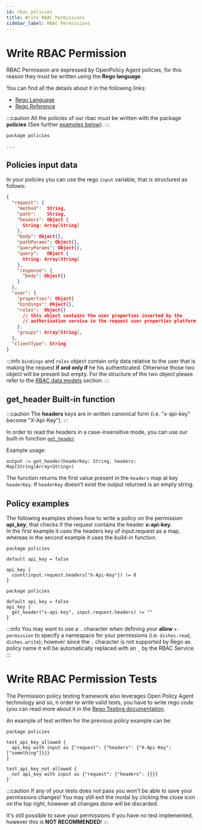 ```yaml
---
id: rbac_policies
title: Write RBAC Permissions
sidebar_label: RBAC Permissions
---
```


# Write RBAC Permission

RBAC Permission are expressed by OpenPolicy Agent policies, for this reason they must be written using the **Rego language**.

You can find all the details about it in the following links:

- [Rego Language](https://www.openpolicyagent.org/docs/latest/policy-language/)
- [Rego Reference](https://www.openpolicyagent.org/docs/latest/policy-reference/)

:::caution
All the policies of our rbac must be written with the package **policies** (See further [examples below](#policy-examples)).
:::

```rego
package policies

...
```

## Policies input data

In your policies you can use the rego `input` variable, that is structured as follows:

```json
{
  "request": {
    "method":  String,
    "path":    String,
    "headers": Object {
      String: Array[String]
    },
    "body": Object{},
    "pathParams": Object{},
    "queryParams": Object{},
    "query":   Object {
      String: Array[String]
    },
    "response": {
      "body": Object{}
    }
  },
  "user": {
    "properties": Object{
    "bindings": Object{}, 
    "roles":  Object{}
      // this object contains the user properties inserted by the
      // authorization service in the request user properties platform header 
    },
    "groups": Array[String],
  },
  "clientType": String
}
```

:::info
  `bindings` and `roles` object contain only data relative to the user that is making the request **if and only if** he his authenticated. Otherwise those two object will be present but empty. For the structure of the two object please refer to the [RBAC data models](./rbac#rbac-storage) section.
:::

## get_header Built-in function

:::caution
The **headers** keys are in written canonical form (i.e. "x-api-key" become "X-Api-Key"). 
:::

In order to read the headers in a case-insensitive mode, you can use our built-in function [`get_header`](#get_header-built-in-function)

Example usage:

```rego
output := get_header(headerKey: String, headers: Map[String]Array<String>) 
```

The function returns the first value present in the `headers` map at key `headerKey`. 
If `headerKey` doesn't exist the output returned is an empty string.

## Policy examples

The following examples shows how to write a policy on the permission **api_key**, that checks if the request contains the header **x-api-key**.\
In the first example it uses the headers key of input.request as a map, whereas in the second example it uses the build-in function.

```rego
package policies

default api_key = false

api_key {
  count(input.request.headers["X-Api-Key"]) != 0
}
```

```rego
package policies

default api_key = false
api_key {
  get_header("x-api-key", input.request.headers) != ""
}
```

:::info
You may want to use a `.` character when defining your **allow** `x-permission` to specify a namespace for your permissions (i.e. `dishes.read`, `dishes.write`); however since the `.` character is not supported by Rego as policy name it will be automatically replaced with an `_` by the RBAC Service.
:::

# Write RBAC Permission Tests

The Permission policy testing framework also leverages Open Policy Agent technology and so, n order to write valid tests, you have to write rego code (you can read more about it in the [Rego Testing documentation](https://www.openpolicyagent.org/docs/latest/policy-testing/).

An example of test written for the previous policy example can be:

```rego
package policies

test_api_key_allowed {
  api_key with input as {"request": {"headers": {"X-Api-Key": ["something"]}}}
}

test_api_key_not_allowed {
  not api_key with input as {"request": {"headers": {}}}
}`
```

:::caution
If any of your tests does not pass you won't be able to save your permissions changes! You may still exit the modal by clicking the close icon on the top right, however all changes done will be discarded.

It's still possible to save your permissions if you have no test implemented, however this is **NOT RECOMMENDED**!
:::
<br/>
